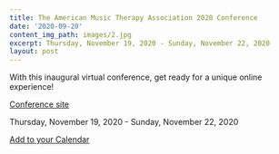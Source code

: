 ```yaml
---
title: The American Music Therapy Association 2020 Conference
date: '2020-09-20'
content_img_path: images/2.jpg
excerpt: Thursday, November 19, 2020 - Sunday, November 22, 2020
layout: post
---
```


With this inaugural virtual conference, get ready for a unique online experience!

[Conference site](https://www.musictherapy.org/events/amta_2020_conference/)

Thursday, November 19, 2020 - Sunday, November 22, 2020

[Add to your Calendar](/images/20201119_amta_conf.ics)